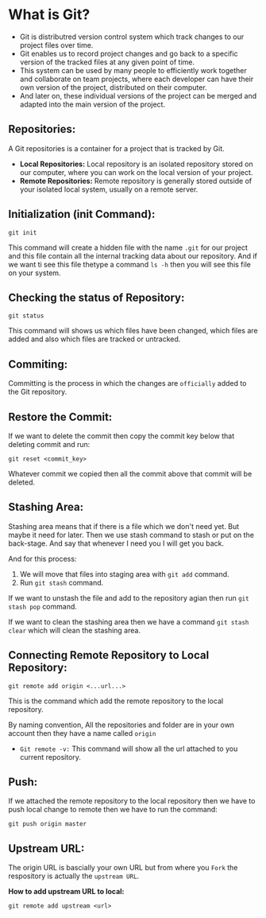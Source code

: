 # **What is Git?**

- Git is distributred version control system which track changes to our project files over time.
- Git enables us to record project changes and go back to a specific version of the tracked files at any given point of time.
- This system can be used by many people to efficiently work together and collaborate on team projects, where each developer can have their own version of the project, distributed on their computer.
- And later on, these individual versions of the project can be merged and adapted into the main version of the project.

## **Repositories:**

A Git repositories is a container for a project that is tracked by Git.

- **Local Repositories:** Local repository is an isolated repository stored on our computer, where you can work on the local version of your project.
- **Remote Repositories:** Remote repository is generally stored outside of your isolated local system, usually on a remote server.

## **Initialization (init Command):**

```
git init
```

This command will create a hidden file with the name `.git` for our project and this file contain all the internal tracking data about our repository.
And if we want ti see this file thetype a command `ls -h` then you will see this file on your system.

## **Checking the status of Repository:**

```
git status
```

This command will shows us which files have been changed, which files are added and also which files are tracked or untracked.

## **Commiting:**

Committing is the process in which the changes are `officially` added to the Git repository.

## **Restore the Commit:**

If we want to delete the commit then copy the commit key below that deleting commit and run:

```
git reset <commit_key>
```

Whatever commit we copied then all the commit above that commit will be deleted.

## **Stashing Area:**

Stashing area means that if there is a file which we don't need yet. But maybe it need for later. Then we use stash command to stash or put on the back-stage. And say that whenever I need you I will get you back.

And for this process:

1. We will move that files into staging area with `git add` command.
2. Run `git stash` command.

If we want to unstash the file and add to the repository agian then run `git stash pop` command.

If we want to clean the stashing area then we have a command `git stash clear` which will clean the stashing area.

## **Connecting Remote Repository to Local Repository:**

```
git remote add origin <...url...>
```

This is the command which add the remote repository to the local repository.

By naming convention, All the repositories and folder are in your own account then they have a name called `origin`

- `Git remote -v:` This command will show all the url attached to you current repository.

## **Push:**

If we attached the remote repository to the local repository then we have to push local change to remote then we have to run the command:

```
git push origin master
```

## **Upstream URL:**

The origin URL is bascially your own URL but from where you `Fork` the respository is actually the `upstream URL`.

**How to add upstream URL to local:**

```
git remote add upstream <url>
```
